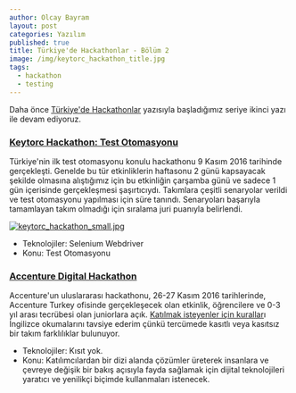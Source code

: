 ```yaml
---
author: Olcay Bayram
layout: post
categories: Yazılım
published: true
title: Türkiye'de Hackathonlar - Bölüm 2
image: /img/keytorc_hackathon_title.jpg
tags:
  - hackathon
  - testing
---
```

Daha önce [Türkiye'de Hackathonlar](http://otomatikmuhendis.com/2016/04/22/turkiye-de-hackathonlar/) yazısıyla başladığımız seriye ikinci yazı ile devam ediyoruz.


### [Keytorc Hackathon: Test Otomasyonu](http://www.keytorc.com/hackathon-test-otomasyonu/)
Türkiye'nin ilk test otomasyonu konulu hackathonu 9 Kasım 2016 tarihinde gerçekleşti. Genelde bu tür etkinliklerin haftasonu 2 günü kapsayacak şekilde olmasına alıştığımız için bu etkinliğin çarşamba günü ve sadece 1 gün içerisinde gerçekleşmesi şaşırtıcıydı. Takımlara çeşitli senaryolar verildi ve test otomasyonu yapılması için süre tanındı. Senaryoları başarıyla tamamlayan takım olmadığı için sıralama juri puanıyla belirlendi.

[![keytorc_hackathon_small.jpg]({{site.baseurl}}/img/keytorc_hackathon_small.jpg)]({{site.baseurl}}/img/keytorc_hackathon.jpg)

- Teknolojiler: Selenium Webdriver
- Konu: Test Otomasyonu

### [Accenture Digital Hackathon](https://www.accenture.com/tr-en/careers/accenture-digital-hackathon-2016)
Accenture'un uluslararası hackathonu, 26-27 Kasım 2016 tarihlerinde, Accenture Turkey ofisinde gerçekleşecek olan etkinlik, öğrencilere ve 0-3 yıl arası tecrübesi olan juniorlara açık. [Katılmak isteyenler için kurallar](https://www.accenture.com/t20161018T093506__w__/tr-en/_acnmedia/Careers/PDF-5/Accenture-Digital-Hackathon-Rules.pdf)ı İngilizce okumalarını tavsiye ederim çünkü tercümede kasıtlı veya kasıtsız bir takım farklılıklar bulunuyor.

- Teknolojiler: Kısıt yok.
- Konu:  Katılımcılardan bir dizi alanda çözümler üreterek insanlara ve çevreye değişik bir bakış açısıyla fayda sağlamak için dijital teknolojileri yaratıcı ve yenilikçi biçimde kullanmaları istenecek. 